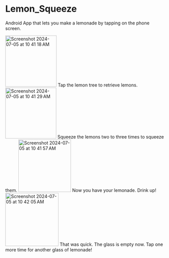 # Lemon_Squeeze
Android App that lets you make a lemonade by tapping on the phone screen.


<img width="161" alt="Screenshot 2024-07-05 at 10 41 18 AM" src="https://github.com/UjjwalKaur/Lemon_Squeeze/assets/75835619/e4393f16-945a-4c50-be1e-4e5b1e9139d6">
Tap the lemon tree to retrieve lemons.



<img width="160" alt="Screenshot 2024-07-05 at 10 41 29 AM" src="https://github.com/UjjwalKaur/Lemon_Squeeze/assets/75835619/556d5219-1a2f-4931-8864-e7561c325940">
Squeeze the lemons two to three times to squeeze them.



<img width="165" alt="Screenshot 2024-07-05 at 10 41 57 AM" src="https://github.com/UjjwalKaur/Lemon_Squeeze/assets/75835619/16f75659-4d34-4bc0-8d48-9de1df7996c4">
Now you have your lemonade. Drink up!



<img width="167" alt="Screenshot 2024-07-05 at 10 42 05 AM" src="https://github.com/UjjwalKaur/Lemon_Squeeze/assets/75835619/b03db0cd-8c21-4d56-945e-c6777510c226">
That was quick. The glass is empty now. Tap one more time for another glass of lemonade!
